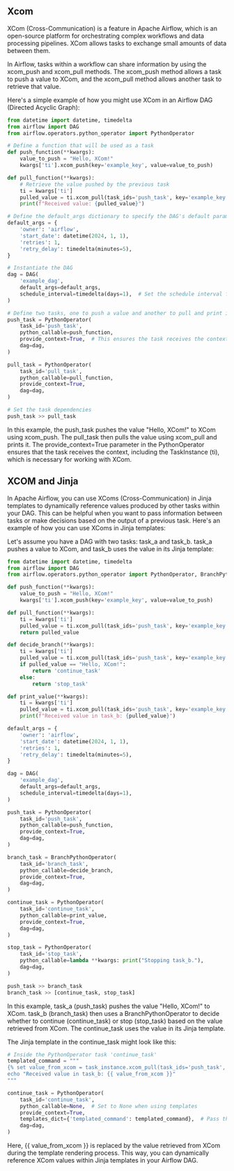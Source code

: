 ## Xcom
XCom (Cross-Communication) is a feature in Apache Airflow, which is an open-source platform for orchestrating complex 
workflows and data processing pipelines. XCom allows tasks to exchange small amounts of data between them.

In Airflow, tasks within a workflow can share information by using the xcom_push and xcom_pull methods. The xcom_push
method allows a task to push a value to XCom, and the xcom_pull method allows another task to retrieve that value.

Here's a simple example of how you might use XCom in an Airflow DAG (Directed Acyclic Graph):

```python
from datetime import datetime, timedelta
from airflow import DAG
from airflow.operators.python_operator import PythonOperator

# Define a function that will be used as a task
def push_function(**kwargs):
    value_to_push = "Hello, XCom!"
    kwargs['ti'].xcom_push(key='example_key', value=value_to_push)

def pull_function(**kwargs):
    # Retrieve the value pushed by the previous task
    ti = kwargs['ti']
    pulled_value = ti.xcom_pull(task_ids='push_task', key='example_key')
    print(f"Received value: {pulled_value}")

# Define the default_args dictionary to specify the DAG's default parameters
default_args = {
    'owner': 'airflow',
    'start_date': datetime(2024, 1, 1),
    'retries': 1,
    'retry_delay': timedelta(minutes=5),
}

# Instantiate the DAG
dag = DAG(
    'example_dag',
    default_args=default_args,
    schedule_interval=timedelta(days=1),  # Set the schedule interval for the DAG
)

# Define two tasks, one to push a value and another to pull and print it
push_task = PythonOperator(
    task_id='push_task',
    python_callable=push_function,
    provide_context=True,  # This ensures the task receives the context (including the TaskInstance)
    dag=dag,
)

pull_task = PythonOperator(
    task_id='pull_task',
    python_callable=pull_function,
    provide_context=True,
    dag=dag,
)

# Set the task dependencies
push_task >> pull_task

```

In this example, the push_task pushes the value "Hello, XCom!" to XCom using xcom_push. The pull_task then pulls the 
value using xcom_pull and prints it. The provide_context=True parameter in the PythonOperator ensures that the task 
receives the context, including the TaskInstance (ti), which is necessary for working with XCom.


## XCOM and Jinja 
In Apache Airflow, you can use XComs (Cross-Communication) in Jinja templates to dynamically reference values produced
by other tasks within your DAG. This can be helpful when you want to pass information between tasks or make decisions
based on the output of a previous task. Here's an example of how you can use XComs in Jinja templates:

Let's assume you have a DAG with two tasks: task_a and task_b. task_a pushes a value to XCom, and task_b uses the value
in its Jinja template:

```python
from datetime import datetime, timedelta
from airflow import DAG
from airflow.operators.python_operator import PythonOperator, BranchPythonOperator

def push_function(**kwargs):
    value_to_push = "Hello, XCom!"
    kwargs['ti'].xcom_push(key='example_key', value=value_to_push)

def pull_function(**kwargs):
    ti = kwargs['ti']
    pulled_value = ti.xcom_pull(task_ids='push_task', key='example_key')
    return pulled_value

def decide_branch(**kwargs):
    ti = kwargs['ti']
    pulled_value = ti.xcom_pull(task_ids='push_task', key='example_key')
    if pulled_value == "Hello, XCom!":
        return 'continue_task'
    else:
        return 'stop_task'

def print_value(**kwargs):
    ti = kwargs['ti']
    pulled_value = ti.xcom_pull(task_ids='push_task', key='example_key')
    print(f"Received value in task_b: {pulled_value}")

default_args = {
    'owner': 'airflow',
    'start_date': datetime(2024, 1, 1),
    'retries': 1,
    'retry_delay': timedelta(minutes=5),
}

dag = DAG(
    'example_dag',
    default_args=default_args,
    schedule_interval=timedelta(days=1),
)

push_task = PythonOperator(
    task_id='push_task',
    python_callable=push_function,
    provide_context=True,
    dag=dag,
)

branch_task = BranchPythonOperator(
    task_id='branch_task',
    python_callable=decide_branch,
    provide_context=True,
    dag=dag,
)

continue_task = PythonOperator(
    task_id='continue_task',
    python_callable=print_value,
    provide_context=True,
    dag=dag,
)

stop_task = PythonOperator(
    task_id='stop_task',
    python_callable=lambda **kwargs: print("Stopping task_b."),
    dag=dag,
)

push_task >> branch_task
branch_task >> [continue_task, stop_task]

```

In this example, task_a (push_task) pushes the value "Hello, XCom!" to XCom. task_b (branch_task) then uses a 
BranchPythonOperator to decide whether to continue (continue_task) or stop (stop_task) based on the value retrieved from XCom. The continue_task uses the value in its Jinja template.

The Jinja template in the continue_task might look like this:

```python
# Inside the PythonOperator task 'continue_task'
templated_command = """
{% set value_from_xcom = task_instance.xcom_pull(task_ids='push_task', key='example_key') %}
echo "Received value in task_b: {{ value_from_xcom }}"
"""

continue_task = PythonOperator(
    task_id='continue_task',
    python_callable=None,  # Set to None when using templates
    provide_context=True,
    templates_dict={'templated_command': templated_command},  # Pass the template to the task
    dag=dag,
)

```

Here, {{ value_from_xcom }} is replaced by the value retrieved from XCom during the template rendering process.
This way, you can dynamically reference XCom values within Jinja templates in your Airflow DAG.